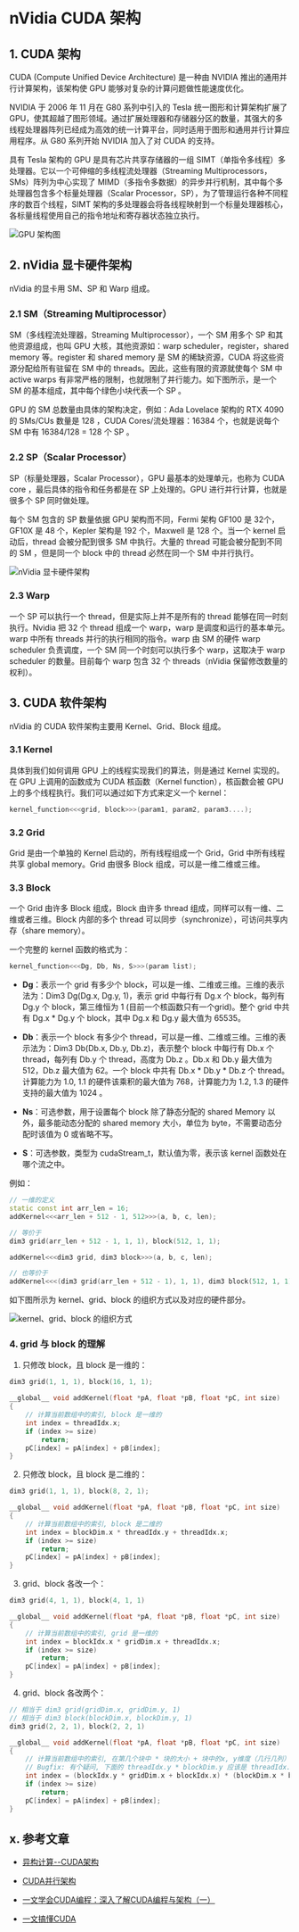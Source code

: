 # nVidia CUDA 架构

## 1. CUDA 架构

CUDA (Compute Unified Device Architecture) 是一种由 NVIDIA 推出的通用并行计算架构，该架构使 GPU 能够对复杂的计算问题做性能速度优化。

NVIDIA 于 2006 年 11 月在 G80 系列中引入的 Tesla 统一图形和计算架构扩展了 GPU，使其超越了图形领域。通过扩展处理器和存储器分区的数量，其强大的多线程处理器阵列已经成为高效的统一计算平台，同时适用于图形和通用并行计算应用程序。从 G80 系列开始 NVIDIA 加入了对 CUDA 的支持。

具有 Tesla 架构的 GPU 是具有芯片共享存储器的一组 SIMT（单指令多线程）多处理器。它以一个可伸缩的多线程流处理器（Streaming Multiprocessors，SMs）阵列为中心实现了 MIMD（多指令多数据）的异步并行机制，其中每个多处理器包含多个标量处理器（Scalar Processor，SP），为了管理运行各种不同程序的数百个线程，SIMT 架构的多处理器会将各线程映射到一个标量处理器核心，各标量线程使用自己的指令地址和寄存器状态独立执行。

![GPU 架构图](./images/GPU-arch.png)

## 2. nVidia 显卡硬件架构

nVidia 的显卡用 SM、SP 和 Warp 组成。

### 2.1 SM（Streaming Multiprocessor）

SM（多线程流处理器，Streaming Multiprocessor），一个 SM 用多个 SP 和其他资源组成，也叫 GPU 大核，其他资源如：warp scheduler，register，shared memory 等。register 和 shared memory 是 SM 的稀缺资源，CUDA 将这些资源分配给所有驻留在 SM 中的 threads。因此，这些有限的资源就使每个 SM 中 active warps 有非常严格的限制，也就限制了并行能力。如下图所示，是一个 SM 的基本组成，其中每个绿色小块代表一个 SP 。

GPU 的 SM 总数量由具体的架构决定，例如：Ada Lovelace 架构的 RTX 4090 的 SMs/CUs 数量是 128 ，CUDA Cores/流处理器：16384 个，也就是说每个 SM 中有 16384/128 = 128 个 SP 。

### 2.2 SP（Scalar Processor）

SP（标量处理器，Scalar Processor），GPU 最基本的处理单元，也称为 CUDA core ，最后具体的指令和任务都是在 SP 上处理的。GPU 进行并行计算，也就是很多个 SP 同时做处理。

每个 SM 包含的 SP 数量依据 GPU 架构而不同，Fermi 架构 GF100 是 32个，GF10X 是 48 个，Kepler 架构是 192 个，Maxwell 是 128 个。当一个 kernel 启动后，thread 会被分配到很多 SM 中执行。大量的 thread 可能会被分配到不同的 SM ，但是同一个 block 中的 thread 必然在同一个 SM 中并行执行。

![nVidia 显卡硬件架构](./images/nVidia-display-card-arch.jpeg)

### 2.3 Warp

一个 SP 可以执行一个 thread，但是实际上并不是所有的 thread 能够在同一时刻执行。Nvidia 把 32 个 thread 组成一个 warp，warp 是调度和运行的基本单元。warp 中所有 threads 并行的执行相同的指令。warp 由 SM 的硬件 warp scheduler 负责调度，一个 SM 同一个时刻可以执行多个 warp，这取决于 warp scheduler 的数量。目前每个 warp 包含 32 个 threads（nVidia 保留修改数量的权利）。

## 3. CUDA 软件架构

nVidia 的 CUDA 软件架构主要用 Kernel、Grid、Block 组成。

### 3.1 Kernel

具体到我们如何调用 GPU 上的线程实现我们的算法，则是通过 Kernel 实现的。在 GPU 上调用的函数成为 CUDA 核函数（Kernel function），核函数会被 GPU 上的多个线程执行。我们可以通过如下方式来定义一个 kernel：

```cpp
kernel_function<<<grid, block>>>(param1, param2, param3....);
```

### 3.2 Grid

Grid 是由一个单独的 Kernel 启动的，所有线程组成一个 Grid，Grid 中所有线程共享 global memory。Grid 由很多 Block 组成，可以是一维二维或三维。

### 3.3 Block

一个 Grid 由许多 Block 组成，Block 由许多 thread 组成，同样可以有一维、二维或者三维。Block 内部的多个 thread 可以同步（synchronize），可访问共享内存（share memory）。

一个完整的 kernel 函数的格式为：

```cpp
kernel_function<<<Dg, Db, Ns, S>>>(param list);
```

- **Dg**：表示一个 grid 有多少个 block，可以是一维、二维或三维。三维的表示法为：Dim3 Dg(Dg.x, Dg.y, 1)，表示 grid 中每行有 Dg.x 个 block，每列有 Dg.y 个 block，第三维恒为 1 (目前一个核函数只有一个grid)。整个 grid 中共有 Dg.x * Dg.y 个 block，其中 Dg.x 和 Dg.y 最大值为 65535。

- **Db**：表示一个 block 有多少个 thread，可以是一维、二维或三维。三维的表示法为：Dim3 Db(Db.x, Db.y, Db.z)，表示整个 block 中每行有 Db.x 个 thread，每列有 Db.y 个 thread，高度为 Db.z 。Db.x 和 Db.y 最大值为 512，Db.z 最大值为 62。一个 block 中共有 Db.x * Db.y * Db.z 个 thread。计算能力为 1.0, 1.1 的硬件该乘积的最大值为 768，计算能力为 1.2, 1.3 的硬件支持的最大值为 1024 。

- **Ns**：可选参数，用于设置每个 block 除了静态分配的 shared Memory 以外，最多能动态分配的 shared memory 大小，单位为 byte，不需要动态分配时该值为 0 或省略不写。

- **S**：可选参数，类型为 cudaStream_t，默认值为零，表示该 kernel 函数处在哪个流之中。

例如：

```cpp
// 一维的定义
static const int arr_len = 16;
addKernel<<<arr_len + 512 - 1, 512>>>(a, b, c, len);

// 等价于
dim3 grid(arr_len + 512 - 1, 1, 1), block(512, 1, 1);

addKernel<<<dim3 grid, dim3 block>>>(a, b, c, len);

// 也等价于
addKernel<<<(dim3 grid(arr_len + 512 - 1), 1, 1), dim3 block(512, 1, 1)>>>(a, b, c, len);
```

如下图所示为 kernel、grid、block 的组织方式以及对应的硬件部分。

![kernel、grid、block 的组织方式](./images/CUDA-software-arch.png)

### 4. grid 与 block 的理解

1. 只修改 block，且 block 是一维的：

```cpp
dim3 grid(1, 1, 1), block(16, 1, 1);

__global__ void addKernel(float *pA, float *pB, float *pC, int size)
{
    // 计算当前数组中的索引, block 是一维的
    int index = threadIdx.x;
    if (index >= size)
        return;
    pC[index] = pA[index] + pB[index];
}
```

2. 只修改 block，且 block 是二维的：

```cpp
dim3 grid(1, 1, 1), block(8, 2, 1);

__global__ void addKernel(float *pA, float *pB, float *pC, int size)
{
    // 计算当前数组中的索引, block 是二维的
    int index = blockDim.x * threadIdx.y + threadIdx.x;
    if (index >= size)
        return;
    pC[index] = pA[index] + pB[index];
}
```

3. grid、block 各改一个：

```cpp
dim3 grid(4, 1, 1), block(4, 1, 1)

__global__ void addKernel(float *pA, float *pB, float *pC, int size)
{
    // 计算当前数组中的索引, grid 是一维的
    int index = blockIdx.x * gridDim.x + threadIdx.x;
    if (index >= size)
        return;
    pC[index] = pA[index] + pB[index];
}
```

4. grid、block 各改两个：

```cpp
// 相当于 dim3 grid(gridDim.x, gridDim.y, 1)
// 相当于 dim3 block(blockDim.x, blockDim.y, 1)
dim3 grid(2, 2, 1), block(2, 2, 1)

__global__ void addKernel(float *pA, float *pB, float *pC, int size)
{
    // 计算当前数组中的索引, 在第几个块中 * 块的大小 + 块中的x, y维度（几行几列）
    // Bugfix: 有个疑问, 下面的 threadIdx.y * blockDim.y 应该是 threadIdx.y * blockDim.x 才对 ?
    int index = (blockIdx.y * gridDim.x + blockIdx.x) * (blockDim.x * blockDim.y) + threadIdx.y * blockDim.y + threadIdx.x;
    if (index >= size)
        return;
    pC[index] = pA[index] + pB[index];
}
```

## x. 参考文章

- [异构计算--CUDA架构](https://blog.csdn.net/qq_44924694/article/details/126202388)

- [CUDA并行架构](https://blog.csdn.net/qq_41636999/article/details/142392850)

- [一文学会CUDA编程：深入了解CUDA编程与架构（一）](https://blog.csdn.net/laukal/article/details/140833238)

- [一文搞懂CUDA](https://blog.csdn.net/qq_40647372/article/details/135213452)

